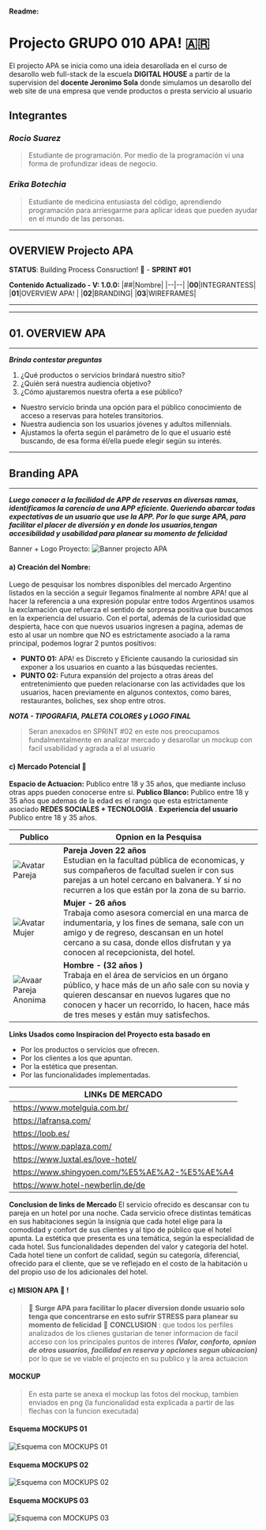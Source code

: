 ####  Readme:
# Projecto GRUPO 010 APA! 🇦🇷 
El projecto APA se inicia como una ideia desarollada en el curso de desarollo web full-stack de la escuela **DIGITAL HOUSE** a partir de la supervision del  **docente Jeronimo Sola** donde simulamos un desarollo del web site de una empresa que vende productos o presta servicio al usuario

## Integrantes
### *Rocio Suarez*
> Estudiante de programación. Por medio de la programación vi una forma de profundizar ideas de negocio. 
### *Erika Botechia*
> Estudiante de medicina entusiasta del código, aprendiendo programación para arriesgarme para aplicar ideas que pueden ayudar en el mundo de las personas.  
---
## OVERVIEW Projecto APA
**STATUS**: Building Process Consruction! :hammer:  - **SPRINT #01**

**Contenido Actualizado - V: 1.0.0:**
|##|Nombre|
|--|--|
|**00**|INTEGRANTESS|
|**01**|OVERVIEW APA!  |
|**02**|BRANDING|
|**03**|WIREFRAMES|

---

---
## 01. OVERVIEW APA
---

___Brinda contestar preguntas___
1) ¿Qué productos o servicios brindará nuestro sitio? 
2) ¿Quién será nuestra audiencia objetivo?
3) ¿Cómo ajustaremos nuestra oferta a ese público?

- Nuestro servicio brinda una opción para el público conocimiento de acceso a reservas para hoteles transitorios. 
- Nuestra audiencia son los usuarios jóvenes y adultos millennials.
- Ajustamos la oferta según el parámetro de lo que el usuario esté buscando, de esa forma él/ella puede elegir según su interés.


---
## Branding APA
---
___Luego conocer a la facilidad de APP de reservas en diversas ramas, identificamos la carencia de una APP eficiente. Queriendo abarcar todas expectativas de un usuario que use la APP. Por lo que surge APA, para facilitar el placer de diversión y en donde los usuarios,tengan accesibilidad y usabilidad para planear su momento de felicidad___

Banner + Logo Proyecto:
![Banner projecto APA](https://live.staticflickr.com/65535/51929880761_eecd9860f8_o.png)

#### a) **Creación del Nombre:** 
Luego de pesquisar los nombres disponibles del mercado Argentino listados en la sección a seguir llegamos finalmente al nombre APA! que al hacer la referencia a una expresión popular entre todos Argentinos usamos la exclamación que refuerza el sentido de sorpresa positiva que buscamos en la experiencia del usuario. 
Con el portal, además de la curiosidad que despierta, hace con que nuevos usuarios ingresen a pagina, ademas de esto al usar un nombre que NO es estrictamente asociado a la rama principal, podemos lograr 2 puntos positivos: 
- **PUNTO 01:** APA! es Discreto y Eficiente causando la curiosidad sin exponer a los usuarios en cuanto a las búsquedas recientes.
- **PUNTO 02:** Futura expansión del projecto a otras áreas del entretenimiento que pueden relacionarse con las actividades que los usuarios, hacen previamente en algunos contextos, como bares, restaurantes, boliches, sex shop entre otros.

___NOTA - TIPOGRAFIA, PALETA COLORES y LOGO FINAL___
> Seran anexados en SPRINT #02 en este nos preocupamos fundalmentalmente en analizar mercado y desarollar un mockup con facil usabilidad y agrada a el al usuario
#### c) **Mercado Potencial :memo:** 
**Espacio de Actuacion:** Publico entre 18 y 35 años, que mediante incluso otras apps pueden conocerse entre si.
**Publico Blanco:** Publico entre 18 y 35 años que ademas de la edad es el rango que esta estrictamente asociado **REDES SOCIALES + TECNOLOGIA** . 
**Experiencia del usuario** Publico entre 18 y 35 años.


|**Publico**|**Opnion en la Pesquisa**|
|-|-|
|![Avatar Pareja](https://live.staticflickr.com/65535/51929878826_1936d901c5_o.png)|**Pareja Joven 22 años** <br/>Estudian en la facultad pública de economicas, y sus compañeros de facultad suelen ir con sus parejas a un hotel cercano en balvanera. Y si no recurren a los que están por la zona de su barrio.|
| ![Avatar Mujer](https://live.staticflickr.com/65535/51929878811_801c160a9d_o.png)|**Mujer  - 26 años**</br>Trabaja como asesora comercial en una marca de indumentaria, y los fines de semana, sale con un amigo y de regreso, descansan en un hotel cercano a su casa,  donde ellos disfrutan y ya conocen al recepcionista, del hotel. |
| ![Avaar Pareja Anonima](https://live.staticflickr.com/65535/51929878801_7cc545d14d_o.png)|**Hombre - (32 años )** <br/> Trabaja en el área de servicios en un órgano público, y hace más de un año sale con su novia y quieren descansar en nuevos lugares que no conocen y hacer un recorrido, lo hacen, hace más de tres meses y están muy satisfechos. |




**Links Usados como Inspiracion del Proyecto esta basado en**
- Por los productos o servicios que ofrecen.
- Por los clientes a los que apuntan.
- Por la estética que presentan.
- Por las funcionalidades implementadas.


|**LINKs DE MERCADO**|
|-|
|https://www.motelguia.com.br/ |
|https://lafransa.com/ |
|https://loob.es/ |
|https://www.paplaza.com/ |
|https://www.luxtal.es/love-hotel/ |
|https://www.shingyoen.com/%E5%AE%A2-%E5%AE%A4 |
|https://www.hotel-newberlin.de/de |

**Conclusion de links de Mercado**
El servicio ofrecido es descansar con tu pareja en un hotel por una noche. Cada servicio ofrece distintas temáticas en sus habitaciones según la insignia que cada hotel elige para la comodidad y confort  de sus clientes y al tipo de público que el hotel apunta.
La estética que presenta es una temática, según la especialidad de cada hotel.
Sus funcionalidades dependen del valor y categoría del hotel. Cada hotel tiene un confort de calidad, según su categoría, diferencial, ofrecido para el cliente, que se ve reflejado en el costo de la habitación u del propio uso de los adicionales del hotel.


#### c) **MISION APA :blue_heart: !** 
>  :blue_heart: **Surge APA para facilitar lo placer diversion donde usuario solo tenga que concentrarse en esto sufrir STRESS para planear su momento de felicidad** :blue_heart:
> **CONCLUSION** : que todos los perfiles analizados de los clienes gustarian de tener informacion de facil acceso con los principales puntos  de interes ___(Valor, conforto, opnion de otros usuarios, facilidad en reserva y opciones segun ubicacion)___ por lo que se ve viable el projecto en su publico y la area actuacion

#### MOCKUP 

> En esta parte se anexa el mockup las fotos del mockup, tambien enviados en png (la funcionalidad esta explicada a partir de las flechas con la funcion executada)

#### Esquema MOCKUPS 01
![Esquema con MOCKUPS 01](https://live.staticflickr.com/65535/51928900917_c5215715c9_o.png)


#### Esquema MOCKUPS 02
![Esquema con MOCKUPS 02](https://live.staticflickr.com/65535/51930213279_ac6c63b79e_o.png)


#### Esquema MOCKUPS 03
![Esquema con MOCKUPS 03](https://live.staticflickr.com/65535/51928900917_c5215715c9_o.png)
